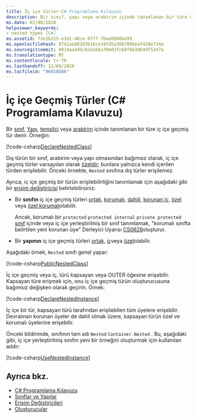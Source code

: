 ```yaml
---
title: İç içe türler-C# Programlama Kılavuzu
description: Bir sınıf, yapı veya arabirim içinde tanımlanan bir türe C# içinde iç içe geçmiş tür denir.
ms.date: 02/08/2020
helpviewer_keywords:
- nested types [C#]
ms.assetid: f2e1b315-e3d1-48ce-977f-7bae0960ba99
ms.openlocfilehash: 0741ae88103b16ce34fd5a38b789beaf428e734a
ms.sourcegitcommit: 0014aa4d5cb2da56a70e03fc68f663d64df5247a
ms.translationtype: MT
ms.contentlocale: tr-TR
ms.lasthandoff: 12/09/2020
ms.locfileid: "96918586"
---
```

# <a name="nested-types-c-programming-guide"></a>İç içe Geçmiş Türler (C# Programlama Kılavuzu)

Bir [sınıf](../../language-reference/keywords/class.md), [Yapı](../../language-reference/builtin-types/struct.md), [temsilci](../../language-reference/builtin-types/reference-types.md#the-delegate-type) veya [arabirim](../../language-reference/keywords/interface.md) içinde tanımlanan bir türe iç içe geçmiş tür denir. Örneğin:

[!code-csharp[DeclareNestedClass](~/samples/snippets/csharp/objectoriented/nestedtypes.cs#DeclareNestedClass)]

Dış türün bir sınıf, arabirim veya yapı olmasından bağımsız olarak, iç içe geçmiş türler varsayılan olarak [özeldir](../../language-reference/keywords/private.md); bunlara yalnızca kendi içerilen türden erişilebilir. Önceki örnekte, `Nested` sınıfına dış türler erişilemez.

Ayrıca, iç içe geçmiş bir türün erişilebilirliğini tanımlamak için aşağıdaki gibi bir [erişim değiştiricisi](../../language-reference/keywords/access-modifiers.md) belirtebilirsiniz:

- Bir **sınıfın** iç içe geçmiş türleri [ortak](../../language-reference/keywords/public.md), [korumalı](../../language-reference/keywords/protected.md), [dahili](../../language-reference/keywords/internal.md), [korunan iç](../../language-reference/keywords/protected-internal.md), [özel](../../language-reference/keywords/private.md) veya [özel korumalı](../../language-reference/keywords/private-protected.md)olabilir.

   Ancak, korumalı bir `protected` `protected internal` `private protected` [sınıf](../../language-reference/keywords/sealed.md) içinde veya iç içe yerleştirilmiş bir sınıf tanımlamak, "korumalı sınıfta belirtilen yeni korunan üye" Derleyici Uyarısı [CS0628](../../misc/cs0628.md)oluşturur.
  
- Bir **yapının** iç içe geçmiş türleri [ortak](../../language-reference/keywords/public.md), [iç](../../language-reference/keywords/internal.md)veya [özel](../../language-reference/keywords/private.md)olabilir.

Aşağıdaki örnek, `Nested` sınıfı genel yapar:

[!code-csharp[PublicNestedClass](~/samples/snippets/csharp/objectoriented/nestedtypes.cs#PublicNestedClass)]

İç içe geçmiş veya iç, türü kapsayan veya OUTER öğesine erişebilir. Kapsayan türe erişmek için, onu iç içe geçmiş türün oluşturucusuna bağımsız değişken olarak geçirin. Örnek:

[!code-csharp[DeclareNestedInstance](~/samples/snippets/csharp/objectoriented/nestedtypes.cs#DeclareNestedInstance)]

İç içe bir tür, kapsayan türü tarafından erişilebilen tüm üyelere erişebilir. Devralınan korunan üyeler de dahil olmak üzere, kapsayan türün özel ve korumalı üyelerine erişebilir.

Önceki bildirimde, sınıfının tam adı `Nested` `Container.Nested` . Bu, aşağıdaki gibi, iç içe yerleştirilmiş sınıfın yeni bir örneğini oluşturmak için kullanılan addır:

[!code-csharp[UseNestedInstance](~/samples/snippets/csharp/objectoriented/nestedtypes.cs#UseNestedInstance)]

## <a name="see-also"></a>Ayrıca bkz.

- [C# Programlama Kılavuzu](../index.md)
- [Sınıflar ve Yapılar](./index.md)
- [Erişim Değiştiricileri](./access-modifiers.md)
- [Oluşturucular](./constructors.md)
